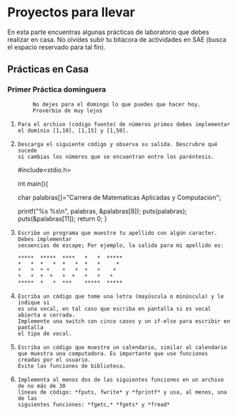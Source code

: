 # Proyectos para llevar

En esta parte encuentras algunas prácticas de laboratorio que debes realizar en casa.
No olvides subir tu bitácora de actividades en SAE (busca el espacio reservado para tal fin).

## Prácticas en Casa

### Primer Práctica dominguera
~~~
		No dejes para el domingo lo que puedes que hacer hoy.
		Proverbio de muy lejos
~~~
 
1.	~~~
	Para el archivo (código fuente) de números primos debes implementar 
	el dominio [1,10], [1,15] y [1,50].
	~~~

2.	~~~
	Descarga el siguiente código y observa su salida. Descrubre qué sucede
	si cambias los números que se encuentran entre los paréntesis.
	~~~

	#include<stdio.h>

	int main(){

	char palabras[]="Carrera de Matematicas Aplicadas y Computacion";

	printf("%s %s\n", palabras, &palabras[8]);
	puts(palabras);
	puts(&palabras[11]);
	return 0;
	}

3.	~~~
	Escribe un programa que muestre tu apellido con algún caracter. Debes implementar 
	secuencias de escape; Por ejemplo, la salida para mi apellido es:

	*****  *****  ****   *   *  *****
	*   *  *   *  *   *  *   *     *
	*   *  * *    *   *  *   *    *
	*   *  *  *   *  *   *   *   *
	*****  *   *  ***    *****  *****
	~~~

4.	~~~
	Escriba un código que tome una letra (mayúscula o minúscula) y le indique si 
	es una vocal, en tal caso que escriba en pantalla si es vocal abierta o cerrada. 
	Implemente una switch con cinco casos y un if-else para escribir en pantalla 
	el tipo de vocal. 
	~~~

5.	~~~
	Escriba un código que muestre un calendario, similar al calendario 
	que muestra una computadora. Es importante que use funciones creadas por el usuario.
	Evite las funciones de biblioteca.
	~~~

6.	~~~
	Implementa al menos dos de las siguientes funciones en un archivo de no más de 30 
	líneas de código: *fputs, fwrite* y *fprintf* y usa, al menos, una de las 
	siguientes funciones: *fgetc,* *fgets* y *fread*
	~~~

